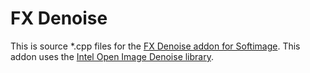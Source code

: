# FX Denoise

This is source *.cpp files for the [FX Denoise addon for Softimage](https://ssoftadd.github.io/fxDenoisePage.html). This addon uses the [Intel Open Image Denoise library](https://openimagedenoise.github.io/).
